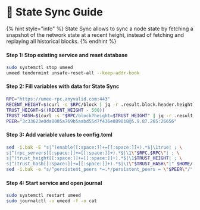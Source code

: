 # 🔌 State Sync Guide

{% hint style="info" %}
State Sync allows to sync a node state by fetching a snapshot of the network state at a recent height, instead of fetching and replaying all historical blocks.
{% endhint %}

#### Step 1: Stop existing service and reset database

```bash
sudo systemctl stop umeed
umeed tendermint unsafe-reset-all --keep-addr-book
```

#### Step 2: Fill variables with data for State Sync

```bash
RPC="https://umee-rpc.anyvalid.com:443"
RECENT_HEIGHT=$(curl -s $RPC/block | jq -r .result.block.header.height)
TRUST_HEIGHT=$((RECENT_HEIGHT - 500))
TRUST_HASH=$(curl -s "$RPC/block?height=$TRUST_HEIGHT" | jq -r .result.block_id.hash)
PEER="3c33623e0da8085a769b5aabd55d7f436e889018@5.9.87.205:26656"
```

#### Step 3: Add variable values to config.toml

```bash
sed -i.bak -E "s|^(enable[[:space:]]+=[[:space:]]+).*$|\1true| ; \
s|^(rpc_servers[[:space:]]+=[[:space:]]+).*$|\1\"$RPC,$RPC\"| ; \
s|^(trust_height[[:space:]]+=[[:space:]]+).*$|\1$TRUST_HEIGHT| ; \
s|^(trust_hash[[:space:]]+=[[:space:]]+).*$|\1\"$TRUST_HASH\"|" $HOME/.umee/config/config.toml
sed -i.bak -e "s/^persistent_peers *=.*/persistent_peers = \"$PEER\"/" $HOME/.umee/config/config.toml
```

#### Step 4: Start service and open journal

```bash
sudo systemctl restart umeed
sudo journalctl -u umeed -f -o cat
```
